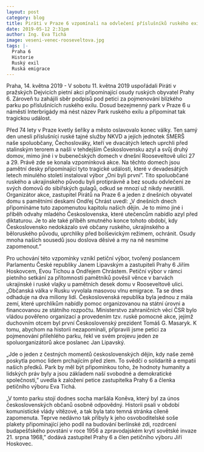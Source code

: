 ```yaml
---
layout: post
category: blog
title: Piráti v Praze 6 vzpomínali na odvlečení příslušníků ruského exilu. V petici iniciují, aby tragickou událost připomínal nový název parku
date: 2019-05-12 2:31pm
author: Ing. Eva Tichá
image: veseni-venec-rooseveltova.jpg
tags: |-
  Praha 6	
  Historie	
  Ruský exil	
  Ruská emigrace	 
---
```

 
Praha, 14. května 2019 - V sobotu 11. května 2019 uspořádali Piráti v pražských Dejvicích pietní akci připomínající osudy ruských obyvatel Prahy 6. Zároveň tu zahájili sběr podpisů pod petici za pojmenování blízkého parku po příslušnících ruského exilu. Dosud bezejmenný park v Praze 6 u náměstí Interbrigády má nést název Park ruského exilu a připomínat tak tragickou událost.

Před 74 lety v Praze kvetly šeříky a město oslavovalo konec války. Ten samý den unesli příslušníci ruské tajné služby NKVD a jejích jednotek SMERŠ naše spoluobčany, Čechoslováky, kteří ve dvacátých letech uprchli před stalinským terorem a našli v tehdejším Československu azyl a svůj druhý domov, mimo jiné i v bubenečských domech v dnešní Rooseveltově ulici 27 a 29. Právě zde se konala vzpomínková akce.  Na těchto domech jsou pamětní desky připomínající tyto tragické události, které v devadesátých letech minulého století instaloval výbor „Oni byli první”. Tito spoluobčané ruského a ukrajinského původu byli protiprávně a bez soudu odvlečeni ze svých domovů do sibiřských gulagů, odkud se mnozí už nikdy nevrátili. Organizátor akce, zastupitel Pirátů na Praze 6 a jeden z dnešních obyvatel domu s pamětními deskami Ondřej Chrást uvedl: „V dnešních dnech připomínáme tuto zapomenutou kapitolu našich dějin. Je to mimo jiné i příběh odvahy mladého Československa, které utečencům nabídlo azyl před diktaturou. Je to ale také příběh smutného konce tohoto období, kdy Československo nedokázalo své občany ruského, ukrajinského a běloruského původu, uprchlíky před bolševickým režimem, ochránit. Osudy mnoha našich sousedů jsou doslova děsivé a my na ně nesmíme zapomenout.”

Pro uchování této vzpomínky vznikl petiční výbor, tvořený poslancem Parlamentu České republiky Janem Lipavským a zastupiteli Prahy 6 Jiřím Hoskovcem, Evou Tichou a Ondřejem Chrástem. Petiční výbor v rámci pietního setkání za přítomnosti pamětníků pověsil věnce v barvách ukrajinské i ruské vlajky u pamětních desek domu v Rooseveltově ulici. „Občanská válka v Rusku vyvolala masovou vlnu emigrace. Ta se dnes odhaduje na dva miliony lidí. Československá republika byla jednou z mála zemí, které uprchlíkům nabídly pomoc organizovanou na státní úrovni a financovanou ze státního rozpočtu. Ministerstvo zahraničních věcí ČSR bylo vládou pověřeno organizací a provedením tzv. ruské pomocné akce, jejímž duchovním otcem byl první Československý prezident Tomáš G. Masaryk. K tomu, abychom na historii nezapomínali, připravili jsme petici za pojmenování přilehlého parku, řekl ve svém projevu jeden ze spoluorganizátorů akce poslanec Jan Lipavský.

„Jde o jeden z čestných momentů ćeskoslovenských dějin, kdy naše země poskytla pomoc lidem prchajícím před zlem. To svědčí o solidaritě a empatii našich předků. Park by měl být připomínkou toho, že hodnoty humanity a lidských práv byly a jsou základem naší svobodné a demokratické společnosti,” uvedla k založení petice zastupitelka Prahy 6 a členka petičního výboru Eva Tichá. 

„V tomto parku stojí dodnes socha maršála Koněva, který byl za únos československých občanů osobně odpovědný. Historii psali v období komunistické vlády vítězové, a tak byla tato temná stránka cíleně zapomenuta. Teprve nedávno tak přibyly k jeho osvoboditelské soše plakety připomínající jeho podíl na budování berlínské zdi, rozdrcení budapešťského povstání v roce 1956 a zpravodajském krytí sovětské invaze 21. srpna 1968,” dodává zastupitel Prahy 6 a člen petičního výboru Jiří Hoskovec.
